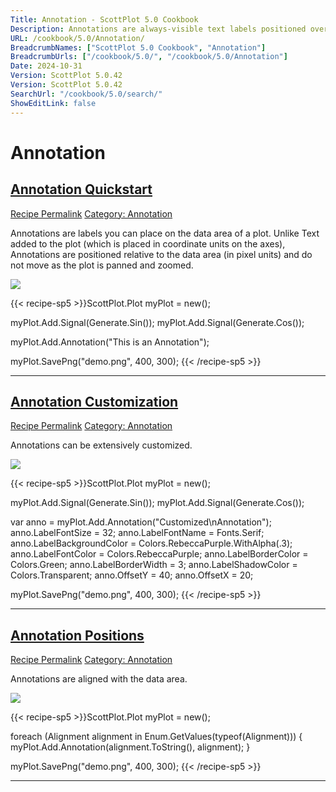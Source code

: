 ```yaml
---
Title: Annotation - ScottPlot 5.0 Cookbook
Description: Annotations are always-visible text labels positioned over the data area.
URL: /cookbook/5.0/Annotation/
BreadcrumbNames: ["ScottPlot 5.0 Cookbook", "Annotation"]
BreadcrumbUrls: ["/cookbook/5.0/", "/cookbook/5.0/Annotation"]
Date: 2024-10-31
Version: ScottPlot 5.0.42
Version: ScottPlot 5.0.42
SearchUrl: "/cookbook/5.0/search/"
ShowEditLink: false
---
```


<h1>Annotation</h1>


<h2 style='border-bottom: 0;'><a href='/cookbook/5.0/Annotation/AnnotationQuickstart'>Annotation Quickstart</a></h2>

<div class="d-flex mb-2">
<a class="btn btn-sm btn-primary me-1" href="/cookbook/5.0/Annotation/AnnotationQuickstart">Recipe Permalink</a>
<a class="btn btn-sm btn-success me-1" href="/cookbook/5.0/Annotation">Category: Annotation</a>
</div>

Annotations are labels you can place on the data area of a plot. Unlike Text added to the plot (which is placed in coordinate units on the axes), Annotations are positioned relative to the data area (in pixel units) and do not move as the plot is panned and zoomed.

[![](/cookbook/5.0/images/AnnotationQuickstart.png?241031194635)](/cookbook/5.0/images/AnnotationQuickstart.png?241031194635)

{{< recipe-sp5 >}}ScottPlot.Plot myPlot = new();

myPlot.Add.Signal(Generate.Sin());
myPlot.Add.Signal(Generate.Cos());

myPlot.Add.Annotation("This is an Annotation");

myPlot.SavePng("demo.png", 400, 300);
{{< /recipe-sp5 >}}

<hr class='my-5 invisible'>



<h2 style='border-bottom: 0;'><a href='/cookbook/5.0/Annotation/AnnotationCustomize'>Annotation Customization</a></h2>

<div class="d-flex mb-2">
<a class="btn btn-sm btn-primary me-1" href="/cookbook/5.0/Annotation/AnnotationCustomize">Recipe Permalink</a>
<a class="btn btn-sm btn-success me-1" href="/cookbook/5.0/Annotation">Category: Annotation</a>
</div>

Annotations can be extensively customized.

[![](/cookbook/5.0/images/AnnotationCustomize.png?241031194635)](/cookbook/5.0/images/AnnotationCustomize.png?241031194635)

{{< recipe-sp5 >}}ScottPlot.Plot myPlot = new();

myPlot.Add.Signal(Generate.Sin());
myPlot.Add.Signal(Generate.Cos());

var anno = myPlot.Add.Annotation("Customized\nAnnotation");
anno.LabelFontSize = 32;
anno.LabelFontName = Fonts.Serif;
anno.LabelBackgroundColor = Colors.RebeccaPurple.WithAlpha(.3);
anno.LabelFontColor = Colors.RebeccaPurple;
anno.LabelBorderColor = Colors.Green;
anno.LabelBorderWidth = 3;
anno.LabelShadowColor = Colors.Transparent;
anno.OffsetY = 40;
anno.OffsetX = 20;

myPlot.SavePng("demo.png", 400, 300);
{{< /recipe-sp5 >}}

<hr class='my-5 invisible'>



<h2 style='border-bottom: 0;'><a href='/cookbook/5.0/Annotation/AnnotationPositions'>Annotation Positions</a></h2>

<div class="d-flex mb-2">
<a class="btn btn-sm btn-primary me-1" href="/cookbook/5.0/Annotation/AnnotationPositions">Recipe Permalink</a>
<a class="btn btn-sm btn-success me-1" href="/cookbook/5.0/Annotation">Category: Annotation</a>
</div>

Annotations are aligned with the data area.

[![](/cookbook/5.0/images/AnnotationPositions.png?241031194635)](/cookbook/5.0/images/AnnotationPositions.png?241031194635)

{{< recipe-sp5 >}}ScottPlot.Plot myPlot = new();

foreach (Alignment alignment in Enum.GetValues(typeof(Alignment)))
{
    myPlot.Add.Annotation(alignment.ToString(), alignment);
}

myPlot.SavePng("demo.png", 400, 300);
{{< /recipe-sp5 >}}

<hr class='my-5 invisible'>


